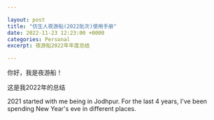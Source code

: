 ```yaml
---

layout: post
title: "仿生人夜游船(2022批次)使用手册"
date: 2022-11-23 12:23:00 +0000
categories: Personal
excerpt: 夜游船2022年年度总结

---
```


你好，我是夜游船！

这是我2022年的总结

2021 started with me being in Jodhpur. For the last 4 years, I've been spending New Year's eve in different places.
